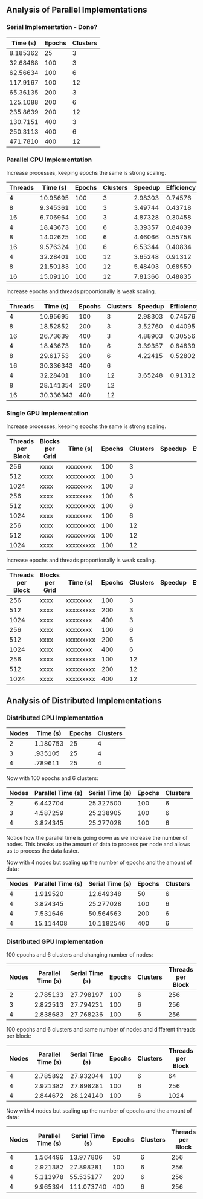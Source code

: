 ## Analysis of Parallel Implementations

### Serial Implementation - Done?

| Time (s) | Epochs | Clusters |
| -------- | ------ | -------- |
| 8.185362 | 25     | 3        |
| 32.68488 | 100    | 3        |
| 62.56634 | 100    | 6        |
| 117.9167 | 100    | 12       |
| 65.36135 | 200    | 3        |
| 125.1088 | 200    | 6        |
| 235.8639 | 200    | 12       |
| 130.7151 | 400    | 3        |
| 250.3113 | 400    | 6        |
| 471.7810 | 400    | 12       |

### Parallel CPU Implementation

Increase processes, keeping epochs the same is strong scaling.

| Threads | Time (s) | Epochs | Clusters | Speedup | Efficiency |
| ------- | -------- | ------ | -------- | ------- | ---------- |
| 4       | 10.95695 | 100    | 3        | 2.98303 | 0.74576    |
| 8       | 9.345361 | 100    | 3        | 3.49744 | 0.43718    |
| 16      | 6.706964 | 100    | 3        | 4.87328 | 0.30458    |
| 4       | 18.43673 | 100    | 6        | 3.39357 | 0.84839    |
| 8       | 14.02625 | 100    | 6        | 4.46066 | 0.55758    |
| 16      | 9.576324 | 100    | 6        | 6.53344 | 0.40834    |
| 4       | 32.28401 | 100    | 12       | 3.65248 | 0.91312    |
| 8       | 21.50183 | 100    | 12       | 5.48403 | 0.68550    |
| 16      | 15.09110 | 100    | 12       | 7.81366 | 0.48835    |

Increase epochs and threads proportionally is weak scaling.

| Threads | Time (s)  | Epochs | Clusters | Speedup | Efficiency |
| ------- | --------- | ------ | -------- | ------- | ---------- |
| 4       | 10.95695  | 100    | 3        | 2.98303 | 0.74576    |
| 8       | 18.52852  | 200    | 3        | 3.52760 | 0.44095    |
| 16      | 26.73639  | 400    | 3        | 4.88903 | 0.30556    |
| 4       | 18.43673  | 100    | 6        | 3.39357 | 0.84839    |
| 8       | 29.61753  | 200    | 6        | 4.22415 | 0.52802    |
| 16      | 30.336343 | 400    | 6        |         |            |
| 4       | 32.28401  | 100    | 12       | 3.65248 | 0.91312    |
| 8       | 28.141354 | 200    | 12       |         |            |
| 16      | 30.336343 | 400    | 12       |         |            |

### Single GPU Implementation

Increase processes, keeping epochs the same is strong scaling.

| Threads per Block | Blocks per Grid | Time (s)  | Epochs | Clusters | Speedup | Efficiency |
| ----------------- | --------------- | --------- | ------ | -------- | ------- | ---------- |
| 256               | xxxx            | xxxxxxxx  | 100    | 3        |         |            |
| 512               | xxxx            | xxxxxxxxx | 100    | 3        |         |            |
| 1024              | xxxx            | xxxxxxxx  | 100    | 3        |         |            |
| 256               | xxxx            | xxxxxxxx  | 100    | 6        |         |            |
| 512               | xxxx            | xxxxxxxxx | 100    | 6        |         |            |
| 1024              | xxxx            | xxxxxxxx  | 100    | 6        |         |            |
| 256               | xxxx            | xxxxxxxxx | 100    | 12       |         |            |
| 512               | xxxx            | xxxxxxxxx | 100    | 12       |         |            |
| 1024              | xxxx            | xxxxxxxxx | 100    | 12       |         |            |

Increase epochs and threads proportionally is weak scaling.

| Threads per Block | Blocks per Grid | Time (s)  | Epochs | Clusters | Speedup | Efficiency |
| ----------------- | --------------- | --------- | ------ | -------- | ------- | ---------- |
| 256               | xxxx            | xxxxxxxx  | 100    | 3        |         |            |
| 512               | xxxx            | xxxxxxxxx | 200    | 3        |         |            |
| 1024              | xxxx            | xxxxxxxx  | 400    | 3        |         |            |
| 256               | xxxx            | xxxxxxxx  | 100    | 6        |         |            |
| 512               | xxxx            | xxxxxxxxx | 200    | 6        |         |            |
| 1024              | xxxx            | xxxxxxxx  | 400    | 6        |         |            |
| 256               | xxxx            | xxxxxxxxx | 100    | 12       |         |            |
| 512               | xxxx            | xxxxxxxxx | 200    | 12       |         |            |
| 1024              | xxxx            | xxxxxxxxx | 400    | 12       |         |            |

## Analysis of Distributed Implementations

### Distributed CPU Implementation

| Nodes | Time (s) | Epochs | Clusters |
| ----- | -------- | ------ | -------- |
| 2     | 1.180753 | 25     | 4        |
| 3     | .935105  | 25     | 4        |
| 4     | .789611  | 25     | 4        |

Now with 100 epochs and 6 clusters:

| Nodes | Parallel Time (s) | Serial Time (s) | Epochs | Clusters |
| ----- | ----------------- | --------------- | ------ | -------- |
| 2     | 6.442704          | 25.327500       | 100    | 6        |
| 3     | 4.587259          | 25.238905       | 100    | 6        |
| 4     | 3.824345          | 25.277028       | 100    | 6        |

Notice how the parallel time is going down as we increase the number of nodes. This breaks up the amount of data to process per node and allows us to process the data faster.

Now with 4 nodes but scaling up the number of epochs and the amount of data:

| Nodes | Parallel Time (s) | Serial Time (s) | Epochs | Clusters |
| ----- | ----------------- | --------------- | ------ | -------- |
| 4     | 1.919520          | 12.649348       | 50     | 6        |
| 4     | 3.824345          | 25.277028       | 100    | 6        |
| 4     | 7.531646          | 50.564563       | 200    | 6        |
| 4     | 15.114408         | 10.1182546      | 400    | 6        |

### Distributed GPU Implementation

100 epochs and 6 clusters and changing number of nodes:

| Nodes | Parallel Time (s) | Serial Time (s) | Epochs | Clusters | Threads per Block |
| ----- | ----------------- | --------------- | ------ | -------- | ----------------- |
| 2     | 2.785133          | 27.798197       | 100    | 6        | 256               |
| 3     | 2.822513          | 27.794231       | 100    | 6        | 256               |
| 4     | 2.838683          | 27.768236       | 100    | 6        | 256               |

<!-- TODO Add discussion for this table -->

100 epochs and 6 clusters and same number of nodes and different threads per block:

| Nodes | Parallel Time (s) | Serial Time (s) | Epochs | Clusters | Threads per Block |
| ----- | ----------------- | --------------- | ------ | -------- | ----------------- |
| 4     | 2.785892          | 27.932044       | 100    | 6        | 64                |
| 4     | 2.921382          | 27.898281       | 100    | 6        | 256               |
| 4     | 2.844672          | 28.124140       | 100    | 6        | 1024              |

<!-- TODO Add discussion for this table -->

Now with 4 nodes but scaling up the number of epochs and the amount of data:

| Nodes | Parallel Time (s) | Serial Time (s) | Epochs | Clusters | Threads per Block |
| ----- | ----------------- | --------------- | ------ | -------- | ----------------- |
| 4     | 1.564496          | 13.977806       | 50     | 6        | 256               |
| 4     | 2.921382          | 27.898281       | 100    | 6        | 256               |
| 4     | 5.113978          | 55.535177       | 200    | 6        | 256               |
| 4     | 9.965394          | 111.073740      | 400    | 6        | 256               |
